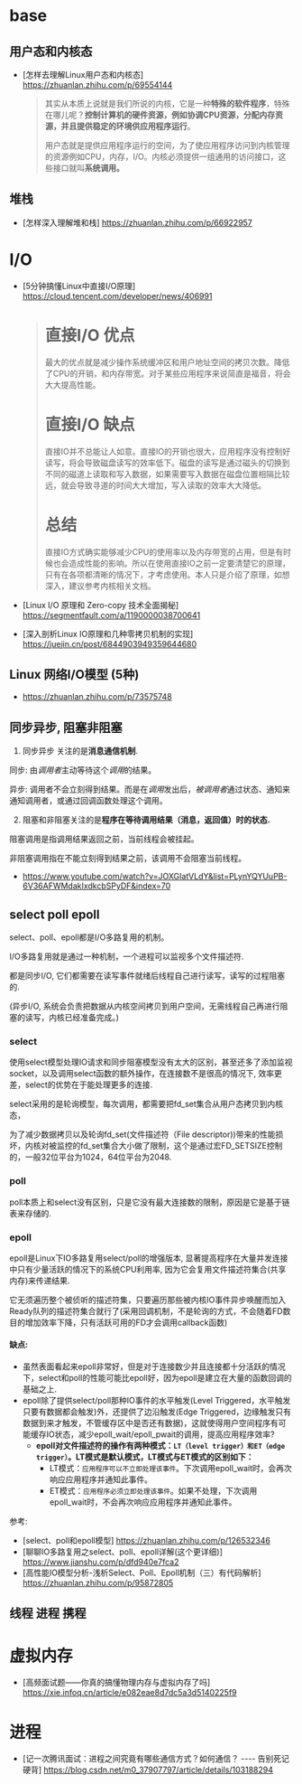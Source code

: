 # base

## 用户态和内核态

- [怎样去理解Linux用户态和内核态] https://zhuanlan.zhihu.com/p/69554144

  > 其实从本质上说就是我们所说的内核，它是一种**特殊的软件程序**，特殊在哪儿呢？**控制计算机的硬件资源，例如协调CPU资源，分配内存资源，并且提供稳定的环境供应用程序运行**。
  >
  > 用户态就是提供应用程序运行的空间，为了使应用程序访问到内核管理的资源例如CPU，内存，I/O。内核必须提供一组通用的访问接口，这些接口就叫**系统调用。**





## 堆栈

- [怎样深入理解堆和栈] https://zhuanlan.zhihu.com/p/66922957



# I/O

- [5分钟搞懂Linux中直接I/O原理] https://cloud.tencent.com/developer/news/406991

  > # **直接I/O 优点**
  >
  > 最大的优点就是减少操作系统缓冲区和用户地址空间的拷贝次数。降低了CPU的开销，和内存带宽。对于某些应用程序来说简直是福音，将会大大提高性能。
  >
  > # **直接I/O 缺点**
  >
  > 直接IO并不总能让人如意。直接IO的开销也很大，应用程序没有控制好读写，将会导致磁盘读写的效率低下。磁盘的读写是通过磁头的切换到不同的磁道上读取和写入数据，如果需要写入数据在磁盘位置相隔比较远，就会导致寻道的时间大大增加，写入读取的效率大大降低。
  >
  > # **总结**
  >
  > 直接IO方式确实能够减少CPU的使用率以及内存带宽的占用，但是有时候也会造成性能的影响。所以在使用直接IO之前一定要清楚它的原理，只有在各项都清晰的情况下，才考虑使用。本人只是介绍了原理，如想深入，建议参考内核相关文档。



- [Linux I/O 原理和 Zero-copy 技术全面揭秘] https://segmentfault.com/a/1190000038700641
- [深入剖析Linux IO原理和几种零拷贝机制的实现] https://juejin.cn/post/6844903949359644680

## Linux 网络I/O模型 (5种)

- https://zhuanlan.zhihu.com/p/73575748



## 同步异步, 阻塞非阻塞

1. 同步异步 关注的是**消息通信机制**.

同步: 由*调用者*主动等待这个*调用*的结果。

异步: 调用者不会立刻得到结果。而是在*调用*发出后，*被调用者*通过状态、通知来通知调用者，或通过回调函数处理这个调用。



2. 阻塞和非阻塞关注的是**程序在等待调用结果（消息，返回值）时的状态.**

阻塞调用是指调用结果返回之前，当前线程会被挂起。

非阻塞调用指在不能立刻得到结果之前，该调用不会阻塞当前线程。

- https://www.youtube.com/watch?v=JOXGIatVLdY&list=PLynYQYUuPB-6V36AFWMdakIxdkcbSPyDF&index=70



## select poll epoll

select、poll、epoll都是I/O多路复用的机制。

I/O多路复用就是通过一种机制，一个进程可以监视多个文件描述符.

都是同步I/O, 它们都需要在读写事件就绪后线程自己进行读写，读写的过程阻塞的.

(异步I/O, 系统会负责把数据从内核空间拷贝到用户空间，无需线程自己再进行阻塞的读写，内核已经准备完成。)

### select

使用select模型处理IO请求和同步阻塞模型没有太大的区别，甚至还多了添加监视socket，以及调用select函数的额外操作，在连接数不是很高的情况下, 效率更差，select的优势在于能处理更多的连接.

select采用的是轮询模型，每次调用，都需要把fd_set集合从用户态拷贝到内核态，

为了减少数据拷贝以及轮询fd_set(文件描述符（File descriptor))带来的性能损坏，内核对被监控的fd_set集合大小做了限制，这个是通过宏FD_SETSIZE控制的，一般32位平台为1024，64位平台为2048.

### poll

poll本质上和select没有区别，只是它没有最大连接数的限制，原因是它是基于链表来存储的.

### epoll

epoll是Linux下IO多路复用select/poll的增强版本, 显著提高程序在大量并发连接中只有少量活跃的情况下的系统CPU利用率, 因为它会复用文件描述符集合(共享内存)来传递结果.

它无须遍历整个被侦听的描述符集，只要遍历那些被内核IO事件异步唤醒而加入Ready队列的描述符集合就行了(采用回调机制，不是轮询的方式，不会随着FD数目的增加效率下降，只有活跃可用的FD才会调用callback函数)

#### 缺点:

- 虽然表面看起来epoll非常好，但是对于连接数少并且连接都十分活跃的情况下，select和poll的性能可能比epoll好，因为epoll是建立在大量的函数回调的基础之上.
- epoll除了提供select/poll那种IO事件的水平触发(Level Triggered，水平触发只要有数据都会触发)外，还提供了边沿触发(Edge Triggered，边缘触发只有数据到来才触发，不管缓存区中是否还有数据)，这就使得用户空间程序有可能缓存IO状态，减少epoll_wait/epoll_pwait的调用，提高应用程序效率?
  - **epoll对文件描述符的操作有两种模式：`LT（level trigger）和ET（edge trigger）`。LT模式是默认模式，LT模式与ET模式的区别如下：**
    - LT模式：`应用程序可以不立即处理该事件`。下次调用epoll_wait时，会再次响应应用程序并通知此事件。
    - ET模式：`应用程序必须立即处理该事件`。如果不处理，下次调用epoll_wait时，不会再次响应应用程序并通知此事件。

参考: 

- [select、poll和epoll模型] https://zhuanlan.zhihu.com/p/126532346
- [聊聊IO多路复用之select、poll、epoll详解(这个更详细)] https://www.jianshu.com/p/dfd940e7fca2 
- [高性能IO模型分析-浅析Select、Poll、Epoll机制（三）有代码解析] https://zhuanlan.zhihu.com/p/95872805

## 线程 进程 携程



# 虚拟内存

- [高频面试题——你真的搞懂物理内存与虚拟内存了吗] https://xie.infoq.cn/article/e082eae8d7dc5a3d5140225f9



# 进程

- [记一次腾讯面试：进程之间究竟有哪些通信方式？如何通信？ ---- 告别死记硬背] https://blog.csdn.net/m0_37907797/article/details/103188294





